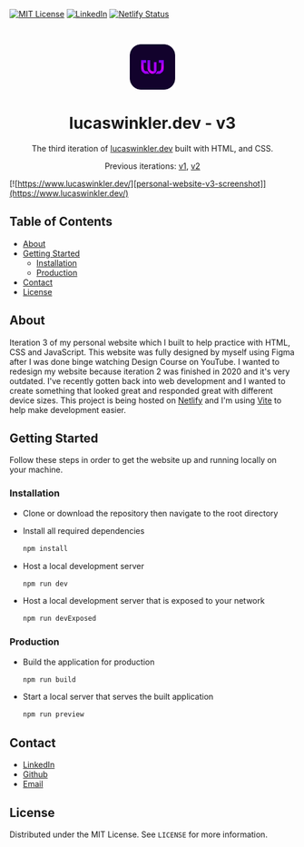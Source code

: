 [![MIT License][license-shield]][license-url]
[![LinkedIn][linkedin-shield]][linkedin-url]
[![Netlify Status](https://api.netlify.com/api/v1/badges/5b78ae9f-6887-468c-8cd3-33a2a05738dc/deploy-status)](https://app.netlify.com/sites/lucaswinkler/deploys)

<br />
<p align="center">
 <a href="https://www.lucaswinkler.dev/">
    <img src="/icons/repo-icon.png" alt="LW logo" width="80" height="80">
  </a>
</p>

<h1 align="center">
  lucaswinkler.dev - v3
</h1>
<p align="center">
  The third iteration of <a href="https://www.lucaswinkler.dev" target="_blank"rel="noopener noreferrer">lucaswinkler.dev</a> built with HTML, and CSS.
</p>
<p align="center">
  Previous iterations:
  <a href="https://github.com/LucasWinkler/personal-site-v1" target="_blank" rel="noopener noreferrer">v1</a>,
  <a href="https://github.com/LucasWinkler/personal-site-v2" target="_blank" rel="noopener noreferrer">v2</a>

[![https://www.lucaswinkler.dev/][personal-website-v3-screenshot]](https://www.lucaswinkler.dev/)

</p>

## Table of Contents

- [About](#about)
- [Getting Started](#getting-started)
  - [Installation](#installation)
  - [Production](#production)
- [Contact](#contact)
- [License](#license)

## About

Iteration 3 of my personal website which I built to help practice with HTML, CSS and JavaScript. This website was fully designed by myself using Figma after I was done binge watching Design Course on YouTube. I wanted to redesign my website because iteration 2 was finished in 2020 and it's very outdated. I've recently gotten back into web development and I wanted to create something that looked great and responded great with different device sizes. This project is being hosted on <a href="https://www.netlify.com/" target="_blank" rel="noopener noreferrer">Netlify</a> and I'm using <a href="https://vitejs.dev/" target="_blank" rel="noopener noreferrer">Vite</a> to help make development easier.

## Getting Started

Follow these steps in order to get the website up and running locally on your machine.

### Installation

- Clone or download the repository then navigate to the root directory

- Install all required dependencies

  ```sh
  npm install
  ```

- Host a local development server

  ```sh
  npm run dev
  ```

- Host a local development server that is exposed to your network

  ```sh
  npm run devExposed
  ```

### Production

- Build the application for production

  ```sh
  npm run build
  ```

- Start a local server that serves the built application

  ```sh
  npm run preview
  ```

## Contact

- [LinkedIn](https://linkedin.com/in/lucas-winkler)
- [Github](https://github.com/lucaswinkler)
- [Email](mailto:lucaswinkler@gmail.com)

## License

Distributed under the MIT License. See `LICENSE` for more information.

[license-shield]: https://img.shields.io/badge/license-MIT-blue.svg?style=flat-square
[license-url]: https://choosealicense.com/licenses/mit
[linkedin-shield]: https://img.shields.io/badge/-LinkedIn-black.svg?style=flat-square&logo=linkedin&colorB=555
[linkedin-url]: https://www.linkedin.com/in/lucas-winkler/
[personal-website-v3-screenshot]: ./public/images/personal-website-v3-screenshot.png
